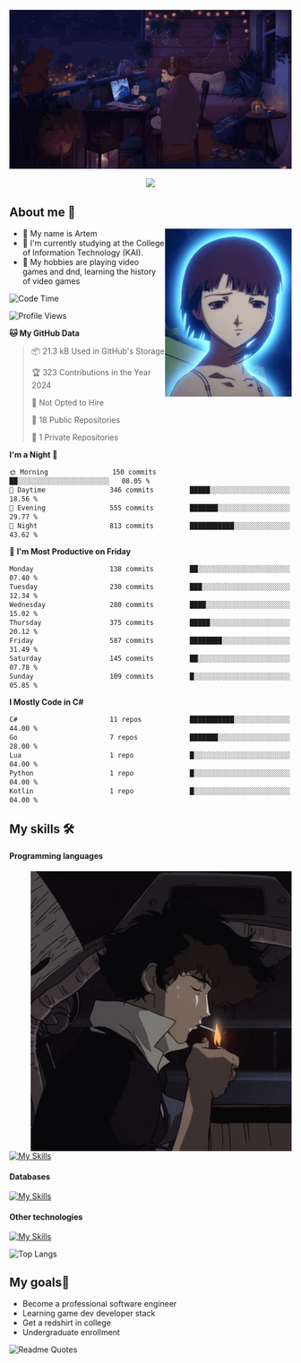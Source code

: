 <div align="center">
  <p>
    <img src="assets/lo-fi.gif">
  </p>
  <p>
    <img src="https://readme-typing-svg.herokuapp.com?color=%2336BCF7&lines=Welcome-to-my-profile&center=true&width=380&height=50&duration=4000&pause=1000">
  </p>
</div>

<div>
  <h2>About me 🚀</h2>
   <div align="center">
    <img src="assets/lain2.gif" align="right" height="300px">
  </div>
  <ul>
    <li>👨 My name is Artem</li>
    <li>🌱 I'm currently studying at the College of Information Technology (KAI).</li>
    <li>👾 My hobbies are playing video games and dnd, learning the history of video games </li>
  </ul>
</div>


<!--START_SECTION:waka-->
![Code Time](http://img.shields.io/badge/Code%20Time-199%20hrs%2023%20mins-blue)

![Profile Views](http://img.shields.io/badge/Profile%20Views-2-blue)

**🐱 My GitHub Data** 

> 📦 21.3 kB Used in GitHub's Storage 
 > 
> 🏆 323 Contributions in the Year 2024
 > 
> 🚫 Not Opted to Hire
 > 
> 📜 18 Public Repositories 
 > 
> 🔑 1 Private Repositories 
 > 
**I'm a Night 🦉** 

```text
🌞 Morning                150 commits         ██░░░░░░░░░░░░░░░░░░░░░░░   08.05 % 
🌆 Daytime                346 commits         █████░░░░░░░░░░░░░░░░░░░░   18.56 % 
🌃 Evening                555 commits         ███████░░░░░░░░░░░░░░░░░░   29.77 % 
🌙 Night                  813 commits         ███████████░░░░░░░░░░░░░░   43.62 % 
```
📅 **I'm Most Productive on Friday** 

```text
Monday                   138 commits         ██░░░░░░░░░░░░░░░░░░░░░░░   07.40 % 
Tuesday                  230 commits         ███░░░░░░░░░░░░░░░░░░░░░░   12.34 % 
Wednesday                280 commits         ████░░░░░░░░░░░░░░░░░░░░░   15.02 % 
Thursday                 375 commits         █████░░░░░░░░░░░░░░░░░░░░   20.12 % 
Friday                   587 commits         ████████░░░░░░░░░░░░░░░░░   31.49 % 
Saturday                 145 commits         ██░░░░░░░░░░░░░░░░░░░░░░░   07.78 % 
Sunday                   109 commits         █░░░░░░░░░░░░░░░░░░░░░░░░   05.85 % 
```


**I Mostly Code in C#** 

```text
C#                       11 repos            ███████████░░░░░░░░░░░░░░   44.00 % 
Go                       7 repos             ███████░░░░░░░░░░░░░░░░░░   28.00 % 
Lua                      1 repo              █░░░░░░░░░░░░░░░░░░░░░░░░   04.00 % 
Python                   1 repo              █░░░░░░░░░░░░░░░░░░░░░░░░   04.00 % 
Kotlin                   1 repo              █░░░░░░░░░░░░░░░░░░░░░░░░   04.00 % 
```




<!--END_SECTION:waka-->

## My skills 🛠️
#### Programming languages
<div align="center">
  <img src="assets/bebop_smoke.gif" align="right" height="500px">
</div>


[![My Skills](https://skillicons.dev/icons?i=go,cs,python)](https://skillicons.dev)
#### Databases
[![My Skills](https://skillicons.dev/icons?i=mysql,mongodb,postgres)](https://skillicons.dev)
#### Other technologies
[![My Skills](https://skillicons.dev/icons?i=unity,docker,git,wasm,githubactions,kafka)](https://skillicons.dev)

![Top Langs](https://github-readme-stats.vercel.app/api/top-langs/?username=nifle3&layout=compact&theme=nord)


## My goals🚀
- Become a professional software engineer
- Learning game dev developer stack
- Get a redshirt in college
- Undergraduate enrollment

![Readme Quotes](https://quotes-github-readme.vercel.app/api?type=horizontal&theme=nord) 
